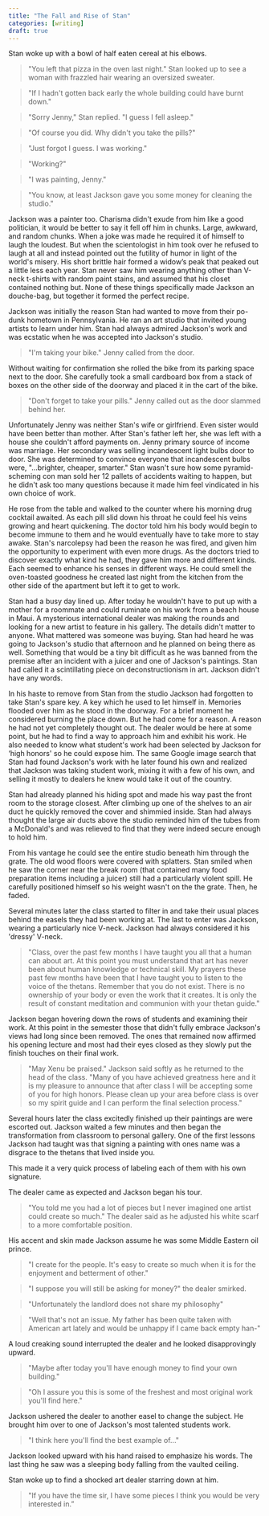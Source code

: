 ```yaml
---
title: "The Fall and Rise of Stan"
categories: [writing]
draft: true
---
```


Stan woke up with a bowl of half eaten cereal at his elbows.

> "You left that pizza in the oven last night." Stan looked up to see a woman with
> frazzled hair wearing an oversized sweater.

> "If I hadn't gotten back early the whole building could have burnt down."

> "Sorry Jenny," Stan replied. "I guess I fell asleep."

> "Of course you did. Why didn't you take the pills?"

> "Just forgot I guess. I was working."

> "Working?"

> "I was painting, Jenny."

> "You know, at least Jackson gave you some money for cleaning the studio."

Jackson was a painter too. Charisma didn't exude from him like a good politician, it would be better to say it fell off him in chunks. Large, awkward, and random chunks. When a joke was made he required it of himself to laugh the loudest. But when the scientologist in him took over he refused to laugh at all and instead pointed out the futility of humor in light of the world's misery. His short brittle hair formed a widow’s peak that peaked out a little less each year. Stan never saw him wearing anything other than V-neck t-shirts with random paint stains, and assumed that his closet contained nothing but. None of these things specifically made Jackson an douche-bag, but together it formed the perfect recipe.

Jackson was initially the reason Stan had wanted to move from their po-dunk hometown in Pennsylvania. He ran an art studio that invited young artists to learn under him. Stan had always admired Jackson's work and was ecstatic when he was accepted into Jackson's studio.

> "I'm taking your bike." Jenny called from the door.

Without waiting for confirmation she rolled the bike from its parking space next to the door. She carefully took a small cardboard box from a stack of boxes on the other side of the doorway and placed it in the cart of the bike.

> "Don't forget to take your pills." Jenny called out as the door slammed behind her.

Unfortunately Jenny was neither Stan's wife or girlfriend. Even sister would have been better than mother. After Stan's father left her, she was left with a house she couldn't afford payments on. Jenny primary source of income was marriage. Her secondary was selling incandescent light bulbs door to door. She was determined to convince everyone that incandescent bulbs were, "...brighter, cheaper, smarter." Stan wasn't sure how some pyramid-scheming con man sold her 12 pallets of accidents waiting to happen, but he didn't ask too many questions because it made him feel vindicated in his own choice of work.

He rose from the table and walked to the counter where his morning drug cocktail awaited. As each pill slid down his throat he could feel his veins growing and heart quickening. The doctor told him his body would begin to become immune to them and he would eventually have to take more to stay awake. Stan's narcolepsy had been the reason he was fired, and given him the opportunity to experiment with even more drugs. As the doctors tried to discover exactly what kind he had, they gave him more and different kinds. Each seemed to enhance his senses in different ways. He could smell the oven-toasted goodness he created last night from the kitchen from the other side of the apartment but left it to get to work.

Stan had a busy day lined up. After today he wouldn't have to put up with a mother for a roommate and could ruminate on his work from a beach house in Maui. A mysterious international dealer was making the rounds and looking for a new artist to feature in his gallery. The details didn't matter to anyone. What mattered was someone was buying. Stan had heard he was going to Jackson's studio that afternoon and he planned on being there as well. Something that would be a tiny bit difficult as he was banned from the premise after an incident with a juicer and one of Jackson's paintings. Stan had called it a scintillating piece on deconstructionism in art. Jackson didn't have any words.

In his haste to remove from Stan from the studio Jackson had forgotten to take Stan's spare key. A key which he used to let himself in. Memories flooded over him as he stood in the doorway. For a brief moment he considered burning the place down. But he had come for a reason. A reason he had not yet completely thought out. The dealer would be here at some point, but he had to find a way to approach him and exhibit his work. He also needed to know what student's work had been selected by Jackson for ‘high honors' so he could expose him. The same Google image search that Stan had found Jackson's work with he later found his own and realized that Jackson was taking student work, mixing it with a few of his own, and selling it mostly to dealers he knew would take it out of the country.

Stan had already planned his hiding spot and made his way past the front room to the storage closest. After climbing up one of the shelves to an air duct he quickly removed the cover and shimmied inside. Stan had always thought the large air ducts above the studio reminded him of the tubes from a McDonald's and was relieved to find that they were indeed secure enough to hold him.

From his vantage he could see the entire studio beneath him through the grate. The old wood floors were covered with splatters. Stan smiled when he saw the corner near the break room (that contained many food preparation items including a juicer) still had a particularly violent spill. He carefully positioned himself so his weight wasn't on the the grate. Then, he faded.

Several minutes later the class started to filter in and take their usual places behind the easels they had been working at. The last to enter was Jackson, wearing a particularly nice V-neck. Jackson had always considered it his 'dressy' V-neck.

> "Class, over the past few months I have taught you all that a human can about art. At this point you must understand that art has never been about human knowledge or technical skill. My prayers these past few months have been that I have taught you to listen to the voice of the thetans. Remember that you do not exist. There is no ownership of your body or even the work that it creates. It is only the result of constant meditation and communion with your thetan guide."

Jackson began hovering down the rows of students and examining their work. At this point in the semester those that didn't fully embrace Jackson's views had long since been removed. The ones that remained now affirmed his opening lecture and most had their eyes closed as they slowly put the finish touches on their final work.

> "May Xenu be praised." Jackson said softly as he returned to the head of the class. "Many of you have achieved greatness here and it is my pleasure to announce that after class I will be accepting some of you for high honors. Please clean up your area before class is over so my spirit guide and I can perform the final selection process."

Several hours later the class excitedly finished up their paintings are were escorted out. Jackson waited a few minutes and then began the transformation from classroom to personal gallery. One of the first lessons Jackson had taught was that signing a painting with ones name was a disgrace to the thetans that lived inside you.

This made it a very quick process of labeling each of them with his own signature.

The dealer came as expected and Jackson began his tour.

> "You told me you had a lot of pieces but I never imagined one artist could create so much." The dealer said as he adjusted his white scarf to a more comfortable position.

His accent and skin made Jackson assume he was some Middle Eastern oil prince.

> "I create for the people. It's easy to create so much when it is for the enjoyment and betterment of other."

> "I suppose you will still be asking for money?" the dealer smirked.

> "Unfortunately the landlord does not share my philosophy"

> "Well that's not an issue. My father has been quite taken with American art lately and would be unhappy if I came back empty han-"

A loud creaking sound interrupted the dealer and he looked disapprovingly upward.

> "Maybe after today you'll have enough money to find your own building."

> "Oh I assure you this is some of the freshest and most original work you'll find here."

Jackson ushered the dealer to another easel to change the subject. He brought him over to one of Jackson's most talented students work.

> "I think here you'll find the best example of..."

Jackson looked upward with his hand raised to emphasize his words. The last thing he saw was a sleeping body falling from the vaulted ceiling.

Stan woke up to find a shocked art dealer starring down at him.

> "If you have the time sir, I have some pieces I think you would be very interested in.”

